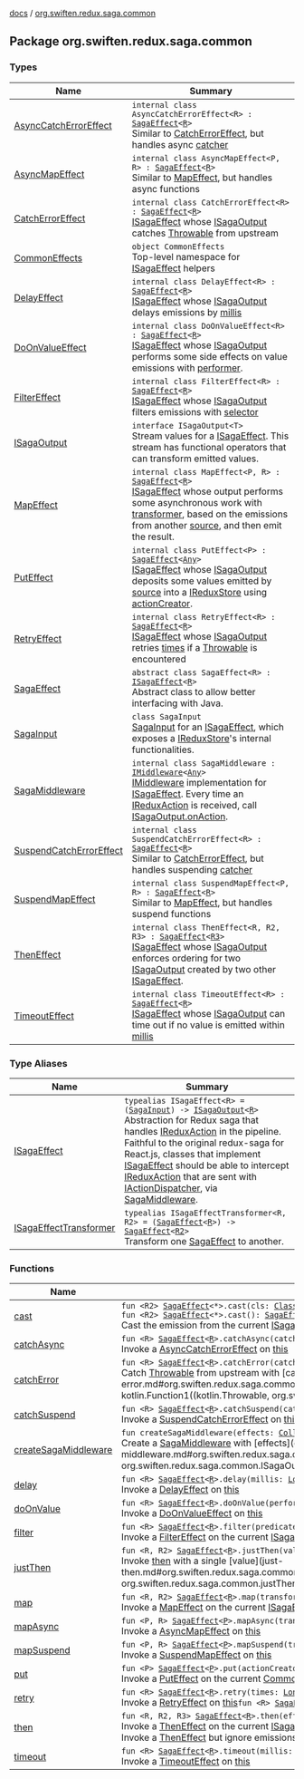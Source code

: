 [docs](../index.md) / [org.swiften.redux.saga.common](./index.md)

## Package org.swiften.redux.saga.common

### Types

| Name | Summary |
|---|---|
| [AsyncCatchErrorEffect](-async-catch-error-effect/index.md) | `internal class AsyncCatchErrorEffect<R> : `[`SagaEffect`](-saga-effect/index.md)`<`[`R`](-async-catch-error-effect/index.md#R)`>`<br>Similar to [CatchErrorEffect](-catch-error-effect/index.md), but handles async [catcher](-async-catch-error-effect/catcher.md) |
| [AsyncMapEffect](-async-map-effect/index.md) | `internal class AsyncMapEffect<P, R> : `[`SagaEffect`](-saga-effect/index.md)`<`[`R`](-async-map-effect/index.md#R)`>`<br>Similar to [MapEffect](-map-effect/index.md), but handles async functions |
| [CatchErrorEffect](-catch-error-effect/index.md) | `internal class CatchErrorEffect<R> : `[`SagaEffect`](-saga-effect/index.md)`<`[`R`](-catch-error-effect/index.md#R)`>`<br>[ISagaEffect](-i-saga-effect.md) whose [ISagaOutput](-i-saga-output/index.md) catches [Throwable](https://kotlinlang.org/api/latest/jvm/stdlib/kotlin/-throwable/index.html) from upstream |
| [CommonEffects](-common-effects/index.md) | `object CommonEffects`<br>Top-level namespace for [ISagaEffect](-i-saga-effect.md) helpers |
| [DelayEffect](-delay-effect/index.md) | `internal class DelayEffect<R> : `[`SagaEffect`](-saga-effect/index.md)`<`[`R`](-delay-effect/index.md#R)`>`<br>[ISagaEffect](-i-saga-effect.md) whose [ISagaOutput](-i-saga-output/index.md) delays emissions by [millis](-delay-effect/millis.md) |
| [DoOnValueEffect](-do-on-value-effect/index.md) | `internal class DoOnValueEffect<R> : `[`SagaEffect`](-saga-effect/index.md)`<`[`R`](-do-on-value-effect/index.md#R)`>`<br>[ISagaEffect](-i-saga-effect.md) whose [ISagaOutput](-i-saga-output/index.md) performs some side effects on value emissions with [performer](-do-on-value-effect/performer.md). |
| [FilterEffect](-filter-effect/index.md) | `internal class FilterEffect<R> : `[`SagaEffect`](-saga-effect/index.md)`<`[`R`](-filter-effect/index.md#R)`>`<br>[ISagaEffect](-i-saga-effect.md) whose [ISagaOutput](-i-saga-output/index.md) filters emissions with [selector](-filter-effect/selector.md) |
| [ISagaOutput](-i-saga-output/index.md) | `interface ISagaOutput<T>`<br>Stream values for a [ISagaEffect](-i-saga-effect.md). This stream has functional operators that can transform emitted values. |
| [MapEffect](-map-effect/index.md) | `internal class MapEffect<P, R> : `[`SagaEffect`](-saga-effect/index.md)`<`[`R`](-map-effect/index.md#R)`>`<br>[ISagaEffect](-i-saga-effect.md) whose output performs some asynchronous work with [transformer](-map-effect/transformer.md), based on the emissions from another [source](-map-effect/source.md), and then emit the result. |
| [PutEffect](-put-effect/index.md) | `internal class PutEffect<P> : `[`SagaEffect`](-saga-effect/index.md)`<`[`Any`](https://kotlinlang.org/api/latest/jvm/stdlib/kotlin/-any/index.html)`>`<br>[ISagaEffect](-i-saga-effect.md) whose [ISagaOutput](-i-saga-output/index.md) deposits some values emitted by [source](-put-effect/source.md) into a [IReduxStore](../org.swiften.redux.core/-i-redux-store.md) using [actionCreator](-put-effect/action-creator.md). |
| [RetryEffect](-retry-effect/index.md) | `internal class RetryEffect<R> : `[`SagaEffect`](-saga-effect/index.md)`<`[`R`](-retry-effect/index.md#R)`>`<br>[ISagaEffect](-i-saga-effect.md) whose [ISagaOutput](-i-saga-output/index.md) retries [times](-retry-effect/times.md) if a [Throwable](https://kotlinlang.org/api/latest/jvm/stdlib/kotlin/-throwable/index.html) is encountered |
| [SagaEffect](-saga-effect/index.md) | `abstract class SagaEffect<R> : `[`ISagaEffect`](-i-saga-effect.md)`<`[`R`](-saga-effect/index.md#R)`>`<br>Abstract class to allow better interfacing with Java. |
| [SagaInput](-saga-input/index.md) | `class SagaInput`<br>[SagaInput](-saga-input/index.md) for an [ISagaEffect](-i-saga-effect.md), which exposes a [IReduxStore](../org.swiften.redux.core/-i-redux-store.md)'s internal functionalities. |
| [SagaMiddleware](-saga-middleware/index.md) | `internal class SagaMiddleware : `[`IMiddleware`](../org.swiften.redux.core/-i-middleware.md)`<`[`Any`](https://kotlinlang.org/api/latest/jvm/stdlib/kotlin/-any/index.html)`>`<br>[IMiddleware](../org.swiften.redux.core/-i-middleware.md) implementation for [ISagaEffect](-i-saga-effect.md). Every time an [IReduxAction](../org.swiften.redux.core/-i-redux-action.md) is received, call [ISagaOutput.onAction](-i-saga-output/on-action.md). |
| [SuspendCatchErrorEffect](-suspend-catch-error-effect/index.md) | `internal class SuspendCatchErrorEffect<R> : `[`SagaEffect`](-saga-effect/index.md)`<`[`R`](-suspend-catch-error-effect/index.md#R)`>`<br>Similar to [CatchErrorEffect](-catch-error-effect/index.md), but handles suspending [catcher](-suspend-catch-error-effect/catcher.md) |
| [SuspendMapEffect](-suspend-map-effect/index.md) | `internal class SuspendMapEffect<P, R> : `[`SagaEffect`](-saga-effect/index.md)`<`[`R`](-suspend-map-effect/index.md#R)`>`<br>Similar to [MapEffect](-map-effect/index.md), but handles suspend functions |
| [ThenEffect](-then-effect/index.md) | `internal class ThenEffect<R, R2, R3> : `[`SagaEffect`](-saga-effect/index.md)`<`[`R3`](-then-effect/index.md#R3)`>`<br>[ISagaEffect](-i-saga-effect.md) whose [ISagaOutput](-i-saga-output/index.md) enforces ordering for two [ISagaOutput](-i-saga-output/index.md) created by two other [ISagaEffect](-i-saga-effect.md). |
| [TimeoutEffect](-timeout-effect/index.md) | `internal class TimeoutEffect<R> : `[`SagaEffect`](-saga-effect/index.md)`<`[`R`](-timeout-effect/index.md#R)`>`<br>[ISagaEffect](-i-saga-effect.md) whose [ISagaOutput](-i-saga-output/index.md) can time out if no value is emitted within [millis](-timeout-effect/millis.md) |

### Type Aliases

| Name | Summary |
|---|---|
| [ISagaEffect](-i-saga-effect.md) | `typealias ISagaEffect<R> = (`[`SagaInput`](-saga-input/index.md)`) -> `[`ISagaOutput`](-i-saga-output/index.md)`<`[`R`](-i-saga-effect.md#R)`>`<br>Abstraction for Redux saga that handles [IReduxAction](../org.swiften.redux.core/-i-redux-action.md) in the pipeline. Faithful to the original redux-saga for React.js, classes that implement [ISagaEffect](-i-saga-effect.md) should be able to intercept [IReduxAction](../org.swiften.redux.core/-i-redux-action.md) that are sent with [IActionDispatcher](../org.swiften.redux.core/-i-action-dispatcher.md), via [SagaMiddleware](-saga-middleware/index.md). |
| [ISagaEffectTransformer](-i-saga-effect-transformer.md) | `typealias ISagaEffectTransformer<R, R2> = (`[`SagaEffect`](-saga-effect/index.md)`<`[`R`](-i-saga-effect-transformer.md#R)`>) -> `[`SagaEffect`](-saga-effect/index.md)`<`[`R2`](-i-saga-effect-transformer.md#R2)`>`<br>Transform one [SagaEffect](-saga-effect/index.md) to another. |

### Functions

| Name | Summary |
|---|---|
| [cast](cast.md) | `fun <R2> `[`SagaEffect`](-saga-effect/index.md)`<*>.cast(cls: `[`Class`](http://docs.oracle.com/javase/6/docs/api/java/lang/Class.html)`<`[`R2`](cast.md#R2)`>): `[`SagaEffect`](-saga-effect/index.md)`<`[`R2`](cast.md#R2)`>`<br>`fun <R2> `[`SagaEffect`](-saga-effect/index.md)`<*>.cast(): `[`SagaEffect`](-saga-effect/index.md)`<`[`R2`](cast.md#R2)`>`<br>Cast the emission from the current [ISagaEffect](-i-saga-effect.md) to [R2](cast.md#R2) if possible |
| [catchAsync](catch-async.md) | `fun <R> `[`SagaEffect`](-saga-effect/index.md)`<`[`R`](catch-async.md#R)`>.catchAsync(catcher: suspend <ERROR CLASS>.(`[`Throwable`](https://kotlinlang.org/api/latest/jvm/stdlib/kotlin/-throwable/index.html)`) -> <ERROR CLASS><`[`R`](catch-async.md#R)`>): `[`SagaEffect`](-saga-effect/index.md)`<`[`R`](catch-async.md#R)`>`<br>Invoke a [AsyncCatchErrorEffect](-async-catch-error-effect/index.md) on [this](catch-async/-this-.md) |
| [catchError](catch-error.md) | `fun <R> `[`SagaEffect`](-saga-effect/index.md)`<`[`R`](catch-error.md#R)`>.catchError(catcher: (`[`Throwable`](https://kotlinlang.org/api/latest/jvm/stdlib/kotlin/-throwable/index.html)`) -> `[`R`](catch-error.md#R)`): `[`SagaEffect`](-saga-effect/index.md)`<`[`R`](catch-error.md#R)`>`<br>Catch [Throwable](https://kotlinlang.org/api/latest/jvm/stdlib/kotlin/-throwable/index.html) from upstream with [catcher](catch-error.md#org.swiften.redux.saga.common$catchError(org.swiften.redux.saga.common.SagaEffect((org.swiften.redux.saga.common.catchError.R)), kotlin.Function1((kotlin.Throwable, org.swiften.redux.saga.common.catchError.R)))/catcher) |
| [catchSuspend](catch-suspend.md) | `fun <R> `[`SagaEffect`](-saga-effect/index.md)`<`[`R`](catch-suspend.md#R)`>.catchSuspend(catcher: suspend <ERROR CLASS>.(`[`Throwable`](https://kotlinlang.org/api/latest/jvm/stdlib/kotlin/-throwable/index.html)`) -> `[`R`](catch-suspend.md#R)`): `[`SagaEffect`](-saga-effect/index.md)`<`[`R`](catch-suspend.md#R)`>`<br>Invoke a [SuspendCatchErrorEffect](-suspend-catch-error-effect/index.md) on [this](catch-suspend/-this-.md) |
| [createSagaMiddleware](create-saga-middleware.md) | `fun createSagaMiddleware(effects: `[`Collection`](https://kotlinlang.org/api/latest/jvm/stdlib/kotlin.collections/-collection/index.html)`<`[`ISagaEffect`](-i-saga-effect.md)`<*>>): `[`IMiddleware`](../org.swiften.redux.core/-i-middleware.md)`<`[`Any`](https://kotlinlang.org/api/latest/jvm/stdlib/kotlin/-any/index.html)`>`<br>Create a [SagaMiddleware](-saga-middleware/index.md) with [effects](create-saga-middleware.md#org.swiften.redux.saga.common$createSagaMiddleware(kotlin.collections.Collection((kotlin.Function1((org.swiften.redux.saga.common.SagaInput, org.swiften.redux.saga.common.ISagaOutput((kotlin.Any)))))))/effects) |
| [delay](delay.md) | `fun <R> `[`SagaEffect`](-saga-effect/index.md)`<`[`R`](delay.md#R)`>.delay(millis: `[`Long`](https://kotlinlang.org/api/latest/jvm/stdlib/kotlin/-long/index.html)`): `[`SagaEffect`](-saga-effect/index.md)`<`[`R`](delay.md#R)`>`<br>Invoke a [DelayEffect](-delay-effect/index.md) on [this](delay/-this-.md) |
| [doOnValue](do-on-value.md) | `fun <R> `[`SagaEffect`](-saga-effect/index.md)`<`[`R`](do-on-value.md#R)`>.doOnValue(performer: (`[`R`](do-on-value.md#R)`) -> `[`Unit`](https://kotlinlang.org/api/latest/jvm/stdlib/kotlin/-unit/index.html)`): `[`SagaEffect`](-saga-effect/index.md)`<`[`R`](do-on-value.md#R)`>`<br>Invoke a [DoOnValueEffect](-do-on-value-effect/index.md) on [this](do-on-value/-this-.md) |
| [filter](filter.md) | `fun <R> `[`SagaEffect`](-saga-effect/index.md)`<`[`R`](filter.md#R)`>.filter(predicate: (`[`R`](filter.md#R)`) -> `[`Boolean`](https://kotlinlang.org/api/latest/jvm/stdlib/kotlin/-boolean/index.html)`): `[`SagaEffect`](-saga-effect/index.md)`<`[`R`](filter.md#R)`>`<br>Invoke a [FilterEffect](-filter-effect/index.md) on the current [ISagaEffect](-i-saga-effect.md) |
| [justThen](just-then.md) | `fun <R, R2> `[`SagaEffect`](-saga-effect/index.md)`<`[`R`](just-then.md#R)`>.justThen(value: `[`R2`](just-then.md#R2)`): `[`SagaEffect`](-saga-effect/index.md)`<`[`R2`](just-then.md#R2)`>`<br>Invoke [then](then.md) with a single [value](just-then.md#org.swiften.redux.saga.common$justThen(org.swiften.redux.saga.common.SagaEffect((org.swiften.redux.saga.common.justThen.R)), org.swiften.redux.saga.common.justThen.R2)/value) |
| [map](map.md) | `fun <R, R2> `[`SagaEffect`](-saga-effect/index.md)`<`[`R`](map.md#R)`>.map(transformer: (`[`R`](map.md#R)`) -> `[`R2`](map.md#R2)`): `[`SagaEffect`](-saga-effect/index.md)`<`[`R2`](map.md#R2)`>`<br>Invoke a [MapEffect](-map-effect/index.md) on the current [ISagaEffect](-i-saga-effect.md) |
| [mapAsync](map-async.md) | `fun <P, R> `[`SagaEffect`](-saga-effect/index.md)`<`[`P`](map-async.md#P)`>.mapAsync(transformer: suspend <ERROR CLASS>.(`[`P`](map-async.md#P)`) -> <ERROR CLASS><`[`R`](map-async.md#R)`>): `[`SagaEffect`](-saga-effect/index.md)`<`[`R`](map-async.md#R)`>`<br>Invoke a [AsyncMapEffect](-async-map-effect/index.md) on [this](map-async/-this-.md) |
| [mapSuspend](map-suspend.md) | `fun <P, R> `[`SagaEffect`](-saga-effect/index.md)`<`[`P`](map-suspend.md#P)`>.mapSuspend(transformer: suspend <ERROR CLASS>.(`[`P`](map-suspend.md#P)`) -> `[`R`](map-suspend.md#R)`): `[`SagaEffect`](-saga-effect/index.md)`<`[`R`](map-suspend.md#R)`>`<br>Invoke a [SuspendMapEffect](-suspend-map-effect/index.md) on [this](map-suspend/-this-.md) |
| [put](put.md) | `fun <P> `[`SagaEffect`](-saga-effect/index.md)`<`[`P`](put.md#P)`>.put(actionCreator: (`[`P`](put.md#P)`) -> `[`IReduxAction`](../org.swiften.redux.core/-i-redux-action.md)`): `[`SagaEffect`](-saga-effect/index.md)`<`[`Any`](https://kotlinlang.org/api/latest/jvm/stdlib/kotlin/-any/index.html)`>`<br>Invoke a [PutEffect](-put-effect/index.md) on the current [CommonEffects](-common-effects/index.md) |
| [retry](retry.md) | `fun <R> `[`SagaEffect`](-saga-effect/index.md)`<`[`R`](retry.md#R)`>.retry(times: `[`Long`](https://kotlinlang.org/api/latest/jvm/stdlib/kotlin/-long/index.html)`): `[`SagaEffect`](-saga-effect/index.md)`<`[`R`](retry.md#R)`>`<br>Invoke a [RetryEffect](-retry-effect/index.md) on [this](retry/-this-.md)`fun <R> `[`SagaEffect`](-saga-effect/index.md)`<`[`R`](retry.md#R)`>.retry(times: `[`Int`](https://kotlinlang.org/api/latest/jvm/stdlib/kotlin/-int/index.html)`): `[`SagaEffect`](-saga-effect/index.md)`<`[`R`](retry.md#R)`>` |
| [then](then.md) | `fun <R, R2, R3> `[`SagaEffect`](-saga-effect/index.md)`<`[`R`](then.md#R)`>.then(effect: `[`ISagaEffect`](-i-saga-effect.md)`<`[`R2`](then.md#R2)`>, combiner: (`[`R`](then.md#R)`, `[`R2`](then.md#R2)`) -> `[`R3`](then.md#R3)`): `[`SagaEffect`](-saga-effect/index.md)`<`[`R3`](then.md#R3)`>`<br>Invoke a [ThenEffect](-then-effect/index.md) on the current [ISagaEffect](-i-saga-effect.md)`fun <R, R2> `[`SagaEffect`](-saga-effect/index.md)`<`[`R`](then.md#R)`>.then(effect: `[`ISagaEffect`](-i-saga-effect.md)`<`[`R2`](then.md#R2)`>): `[`SagaEffect`](-saga-effect/index.md)`<`[`R2`](then.md#R2)`>`<br>Invoke a [ThenEffect](-then-effect/index.md) but ignore emissions from [this](then/-this-.md) |
| [timeout](timeout.md) | `fun <R> `[`SagaEffect`](-saga-effect/index.md)`<`[`R`](timeout.md#R)`>.timeout(millis: `[`Long`](https://kotlinlang.org/api/latest/jvm/stdlib/kotlin/-long/index.html)`): `[`SagaEffect`](-saga-effect/index.md)`<`[`R`](timeout.md#R)`>`<br>Invoke a [TimeoutEffect](-timeout-effect/index.md) on [this](timeout/-this-.md) |
